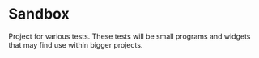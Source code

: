# Sandbox
Project for various tests.
These tests will be small programs and widgets that may find use within bigger projects.
